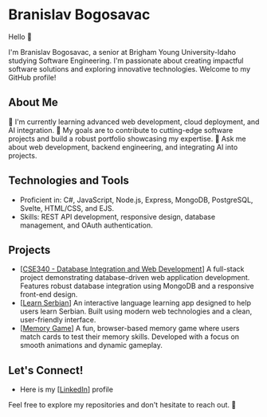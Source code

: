 # Branislav Bogosavac

Hello 👋

I'm Branislav Bogosavac, a senior at Brigham Young University-Idaho studying Software Engineering. I'm passionate about creating impactful software solutions and exploring innovative technologies. Welcome to my GitHub profile!

## About Me

🌱 I'm currently learning advanced web development, cloud deployment, and AI integration.
🎯 My goals are to contribute to cutting-edge software projects and build a robust portfolio showcasing my expertise.
💬 Ask me about web development, backend engineering, and integrating AI into projects.

## Technologies and Tools

- Proficient in: C#, JavaScript, Node.js, Express, MongoDB, PostgreSQL, Svelte, HTML/CSS, and EJS.
- Skills: REST API development, responsive design, database management, and OAuth authentication.

## Projects

- [[CSE340 - Database Integration and Web Development](https://github.com/branislav999/cse340-branislavbogosavac)] A full-stack project demonstrating database-driven web application development. Features robust database integration using MongoDB and a responsive front-end design.
- [[Learn Serbian](https://github.com/branislav999/learnSerbian)] An interactive language learning app designed to help users learn Serbian. Built using modern web technologies and a clean, user-friendly interface.
- [[Memory Game](https://github.com/branislav999/memoryGame)] A fun, browser-based memory game where users match cards to test their memory skills. Developed with a focus on smooth animations and dynamic gameplay.

## Let's Connect!

- Here is my [[LinkedIn](https://www.linkedin.com/in/branislav-bogosavac-47019b1b8/)] profile

Feel free to explore my repositories and don't hesitate to reach out. 🚀
